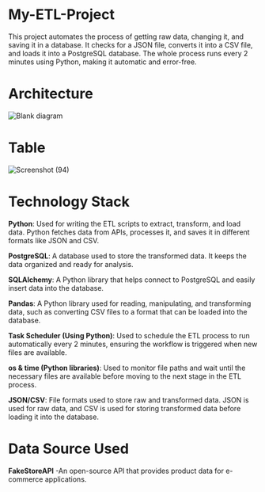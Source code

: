 # My-ETL-Project
This project automates the process of getting raw data, changing it, and saving it in a database. It checks for a JSON file, converts it into a CSV file, and loads it into a PostgreSQL database. The whole process runs every 2 minutes using Python, making it automatic and error-free.

# Architecture 

![Blank diagram](https://github.com/user-attachments/assets/17213b48-4cc6-4240-b76f-2e2c18492e06)

# Table 

![Screenshot (94)](https://github.com/user-attachments/assets/f68c8be4-fcbd-4e6c-92df-a4d74e1971b4)

# Technology Stack

**Python**: Used for writing the ETL scripts to extract, transform, and load data. Python fetches data from APIs, processes it, and saves it in different formats like JSON and CSV.

**PostgreSQL**: A database used to store the transformed data. It keeps the data organized and ready for analysis.

**SQLAlchemy**: A Python library that helps connect to PostgreSQL and easily insert data into the database.

**Pandas**: A Python library used for reading, manipulating, and transforming data, such as converting CSV files to a format that can be loaded into the database.

**Task Scheduler (Using Python)**: Used to schedule the ETL process to run automatically every 2 minutes, ensuring the workflow is triggered when new files are available.

**os & time (Python libraries)**: Used to monitor file paths and wait until the necessary files are available before moving to the next stage in the ETL process.

**JSON/CSV**: File formats used to store raw and transformed data. JSON is used for raw data, and CSV is used for storing transformed data before loading it into the database.

# Data Source Used
**FakeStoreAPI** -An open-source API that provides product data for e-commerce applications.
